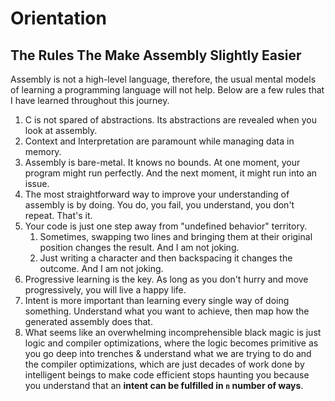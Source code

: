 # Orientation

## The Rules The Make Assembly Slightly Easier

Assembly is not a high-level language, therefore, the usual mental models of learning a programming language will not help. Below are a few rules that I have learned throughout this journey.

1. C is not spared of abstractions. Its abstractions are revealed when you look at assembly.
2. Context and Interpretation are paramount while managing data in memory.
3. Assembly is bare-metal. It knows no bounds. At one moment, your program might run perfectly. And the next moment, it might run into an issue.
4. The most straightforward way to improve your understanding of assembly is by doing. You do, you fail, you understand, you don't repeat. That's it.
5. Your code is just one step away from "undefined behavior" territory.
   1. Sometimes, swapping two lines and bringing them at their original position changes the result. And I am not joking.
   2. Just writing a character and then backspacing it changes the outcome. And I am not joking.
6. Progressive learning is the key. As long as you don't hurry and move progressively, you will live a happy life.
7. Intent is more important than learning every single way of doing something. Understand what you want to achieve, then map how the generated assembly does that.
8. What seems like an overwhelming incomprehensible black magic is just logic and compiler optimizations, where the logic becomes primitive as you go deep into trenches & understand what we are trying to do and the compiler optimizations, which are just decades of work done by intelligent beings to make code efficient stops haunting you because you understand that an **intent can be fulfilled in `n` number of ways**.
